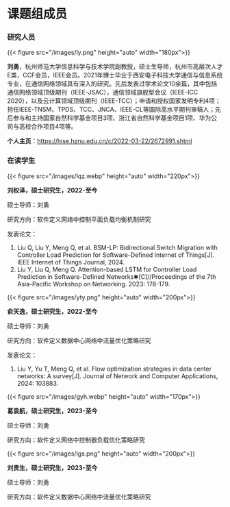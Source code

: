 # 课题组成员


### 研究人员

{{< figure src="/images/ly.png"  height="auto" width="180px">}}

**刘勇**，杭州师范大学信息科学与技术学院副教授，硕士生导师，杭州市高层次人才E类，CCF会员，IEEE会员。2021年博士毕业于西安电子科技大学通信与信息系统专业，在通信网络领域具有深入的研究。先后发表过学术论文10余篇，其中包括通信网络领域顶级期刊（IEEE-JSAC），通信领域旗舰型会议（IEEE-ICC 2020），以及云计算领域顶级期刊（IEEE-TCC）；申请和授权国家发明专利4项；担任IEEE-TNSM、TPDS、TCC、JNCA、IEEE-CL等国际高水平期刊审稿人；先后参与和主持国家自然科学基金项目3项、浙江省自然科学基金项目1项、华为公司与高校合作项目4项等。

**个人主页**：<span style="font-size:14px;">https://hise.hznu.edu.cn/c/2022-03-22/2672991.shtml</span>

### 在读学生

{{< figure src="/images/lqz.webp"  height="auto" width="220px">}}

**刘权泽，硕士研究生，2022-至今**

硕士导师：刘勇

研究方向：软件定义网络中控制平面负载均衡机制研究

发表论文：

1. Liu Q, Liu Y, Meng Q, et al. BSM-LP: Bidirectional Switch Migration with Controller Load Prediction for Software-Defined Internet of Things[J]. IEEE Internet of Things Journal, 2024.
2. Liu Y, Liu Q, Meng Q. Attention-based LSTM for Controller Load Prediction in Software-Defined Networks✱[C]//Proceedings of the 7th Asia-Pacific Workshop on Networking. 2023: 178-179.

{{< figure src="/images/yty.png"  height="auto" width="200px">}}

**俞天逸，硕士研究生，2022-至今**

硕士导师：刘勇

研究方向：软件定义数据中心网络中流量优化策略研究

发表论文：

1. Liu Y, Yu T, Meng Q, et al. Flow optimization strategies in data center networks: A survey[J]. Journal of Network and Computer Applications, 2024: 103883.

{{< figure src="/images/gyh.webp"  height="auto" width="170px">}}

**葛袁航，硕士研究生，2023-至今**

硕士导师：刘勇

研究方向：软件定义网络中控制器负载优化策略研究

{{< figure src="/images/lgs.png"  height="auto" width="200px">}}

**刘贵生，硕士研究生，2023-至今**

硕士导师：刘勇

研究方向：软件定义数据中心网络中流量优化策略研究
